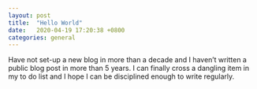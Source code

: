 ```yaml
---
layout: post
title:  "Hello World"
date:   2020-04-19 17:20:38 +0800
categories: general
---
```

Have not set-up a new blog in more than a decade and I haven’t written a public blog post in more than 5 years. I can finally cross a dangling item in my to do list and I hope I can be disciplined enough to write regularly.
